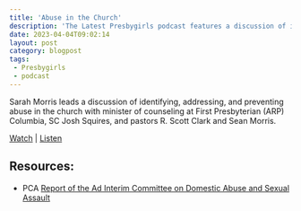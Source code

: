 ```yaml
---
title: 'Abuse in the Church'
description: 'The Latest Presbygirls podcast features a discussion of identifying, addressing, and preventing abuse in the church.'
date: 2023-04-04T09:02:14
layout: post
category: blogpost
tags:
 - Presbygirls
 - podcast
---
```

Sarah Morris leads a discussion of identifying, addressing, and preventing abuse in the church with minister of counseling at First Presbyterian (ARP) Columbia, SC Josh Squires, and pastors R. Scott Clark and Sean Morris.

[Watch](https://www.ecrosstexas.com/videos/presbygirls-ustoo-abuse-in-the-church/) | [Listen](https://presbycast.libsyn.com/presbygirls-abuse-in-the-churchustoo)

## Resources:
- PCA [Report of the Ad Interim Committee on Domestic Abuse and Sexual Assault](https://www.pcaac.org/aic-report-abuse/)